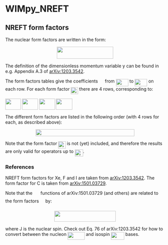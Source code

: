 # WIMpy_NREFT


## NREFT form factors

The nuclear form factors are written in the form:
<p align="center"><img src="https://rawgit.com/bradkav/WIMpy_NREFT/master/svgs/0ba18dc393652bade995a9e9cec290e4.svg?invert_in_darkmode" align=middle width=177.11595pt height=37.820475pt/></p>

The definition of the dimensionless momentum variable y can be found in e.g. Appendix A.3 of [arXiv:1203.3542](https://arxiv.org/abs/1203.3542).

The form factors tables give the coefficients <img src="https://rawgit.com/bradkav/WIMpy_NREFT/master/svgs/0a5ec44b76d454790dd94ab5cfe77d12.svg?invert_in_darkmode" align=middle width=14.326125pt height=14.10255pt/> from <img src="https://rawgit.com/bradkav/WIMpy_NREFT/master/svgs/8f9a0a0ee8a6345657b63f035033cc10.svg?invert_in_darkmode" align=middle width=39.101865pt height=22.74591pt/> to <img src="https://rawgit.com/bradkav/WIMpy_NREFT/master/svgs/c941f6f2f4dae7b9a82e68bafb0b6c2a.svg?invert_in_darkmode" align=middle width=39.101865pt height=22.74591pt/> on each row. For each form factor <img src="https://rawgit.com/bradkav/WIMpy_NREFT/master/svgs/30e02450834ec46ab5f2f42b4262acc6.svg?invert_in_darkmode" align=middle width=22.16247pt height=22.38192pt/> there are 4 rows, corresponding to:

<img src="https://rawgit.com/bradkav/WIMpy_NREFT/master/svgs/eef18ebb844731feaf1a27db7633cf08.svg?invert_in_darkmode" align=middle width=48.65619pt height=34.27314pt/>

<img src="https://rawgit.com/bradkav/WIMpy_NREFT/master/svgs/0a167665ae87a31e1d2a91aff98a0d8d.svg?invert_in_darkmode" align=middle width=50.00589pt height=34.27314pt/>

<img src="https://rawgit.com/bradkav/WIMpy_NREFT/master/svgs/0790f722198b36f686cc5f344fdbc228.svg?invert_in_darkmode" align=middle width=50.00589pt height=34.27314pt/>

<img src="https://rawgit.com/bradkav/WIMpy_NREFT/master/svgs/3defb8d8d10efcaad80333507ae12aad.svg?invert_in_darkmode" align=middle width=51.355425pt height=34.27314pt/>

The different form factors are listed in the following order (with 4 rows for each, as described above):
<p align="center"><img src="https://rawgit.com/bradkav/WIMpy_NREFT/master/svgs/c2c41a290ac7e1ce59f9c6bd2239a5db.svg?invert_in_darkmode" align=middle width=312.19155pt height=21.967605pt/></p>

Note that the form factor <img src="https://rawgit.com/bradkav/WIMpy_NREFT/master/svgs/ab5b08c473fe49f4447df3509a50a91d.svg?invert_in_darkmode" align=middle width=23.490885pt height=22.38192pt/> is not (yet) included, and therefore the results are only valid for operators up to <img src="https://rawgit.com/bradkav/WIMpy_NREFT/master/svgs/917244ca615745a80feccbe760feb728.svg?invert_in_darkmode" align=middle width=26.09409pt height=22.38192pt/>.

### References

NREFT form factors for Xe, F and I are taken from [arXiv:1203.3542](https://arxiv.org/abs/1203.3542). The form factor for C is taken from [arXiv:1501.03729](https://arxiv.org/abs/1501.03729).

Note that the <img src="https://rawgit.com/bradkav/WIMpy_NREFT/master/svgs/84c95f91a742c9ceb460a83f9b5090bf.svg?invert_in_darkmode" align=middle width=17.74179pt height=22.38192pt/> functions of arXiv:1501.03729 (and others) are related to the form factors <img src="https://rawgit.com/bradkav/WIMpy_NREFT/master/svgs/b8bc815b5e9d5177af01fd4d3d3c2f10.svg?invert_in_darkmode" align=middle width=12.80598pt height=22.38192pt/> by:

<p align="center"><img src="https://rawgit.com/bradkav/WIMpy_NREFT/master/svgs/78a41e343701df081ecdbd0ef00e4c0b.svg?invert_in_darkmode" align=middle width=194.95575pt height=34.31538pt/></p>
where J is the nuclear spin. Check out Eq. 76 of arXiv:1203.3542 for how to convert between the nucleon <img src="https://rawgit.com/bradkav/WIMpy_NREFT/master/svgs/1748711522507025e0f09120e8bd4dd2.svg?invert_in_darkmode" align=middle width=53.626485pt height=24.66849pt/> and isospin <img src="https://rawgit.com/bradkav/WIMpy_NREFT/master/svgs/0a06d517787e682c533d984ce8036565.svg?invert_in_darkmode" align=middle width=41.76513pt height=24.66849pt/> bases.